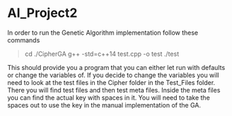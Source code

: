 # AI_Project2

In order to run the Genetic Algorithm implementation follow these commands
> cd ./CipherGA
> g++ -std=c++14 test.cpp -o test
> ./test

This should provide you a program that you can either let run with defaults or change the variables of. If you decide to change the variables you will need to look at the test files in the Cipher folder in the Test_Files folder. There you will find test files and then test meta files. Inside the meta files you can find the actual key with spaces in it. You will need to take the spaces out to use the key in the manual implementation of the GA.
